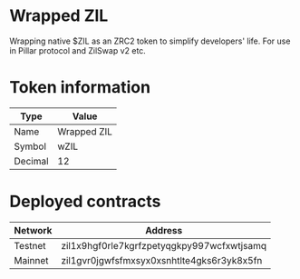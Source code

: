 # Wrapped ZIL

Wrapping native $ZIL as an ZRC2 token to simplify developers' life. For use in Pillar protocol and ZilSwap v2 etc.

# Token information

| Type | Value |
| -----| ------|
| Name | Wrapped ZIL |
| Symbol | wZIL |
| Decimal | 12 |  

# Deployed contracts

| Network | Address |
| ------- | ------- |
| Testnet | zil1x9hgf0rle7kgrfzpetyqgkpy997wcfxwtjsamq |
| Mainnet | zil1gvr0jgwfsfmxsyx0xsnhtlte4gks6r3yk8x5fn |
